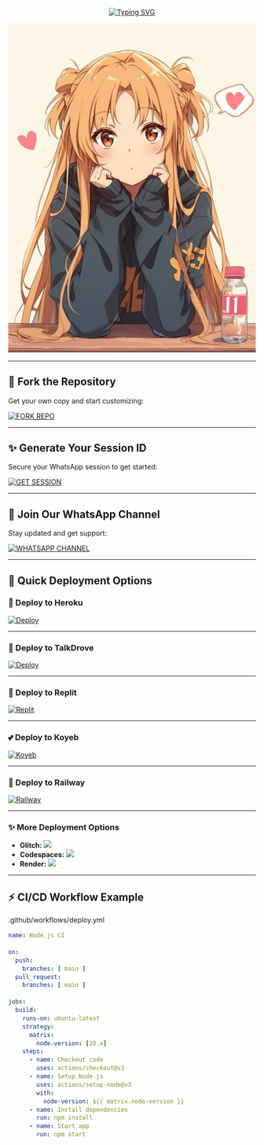  <p align="center">
  <a href="https://git.io/typing-svg">
    <img src="https://readme-typing-svg.demolab.com?font=Dancing+Script&size=70&pause=1000&color=FF69B4&center=true&vCenter=true&width=1000&height=180&lines=QUEEN+ASUNA+MD;Version+1.0.0;Created+By+INCONNU+BOY" alt="Typing SVG" />
  </a>
</p>

<p align="center">
  <img src="https://raw.githubusercontent.com/INCONNU-BOY/data/main/asuna.jpg" width="800"/>
</p>

---
## 🌸 Fork the Repository

Get your own copy and start customizing:

[![FORK REPO](https://img.shields.io/badge/FORK%20REPO-Click%20Here-FF69B4?style=for-the-badge&logo=github)](https://github.com/INCONNU-BOY/QUEEN-ASUNA-MD/fork)

---

## ✨ Generate Your Session ID

Secure your WhatsApp session to get started:

[![GET SESSION](https://img.shields.io/badge/GET%20SESSION-Generate%20Now-DB7093?style=for-the-badge&logo=whatsapp)](https://inconnu-tech-web-session-id.onrender.com/)

---

## 💌 Join Our WhatsApp Channel

Stay updated and get support:

[![WHATSAPP CHANNEL](https://img.shields.io/badge/JOIN%20CHANNEL-WhatsApp%20Support-32CD32?style=for-the-badge&logo=whatsapp)](https://whatsapp.com/channel/0029Vb6T8td5K3zQZbsKEU1R)

---

## 🚀 Quick Deployment Options

### 💖 Deploy to Heroku
[![Deploy](https://www.herokucdn.com/deploy/button.svg)](https://dashboard.heroku.com/new-app?template=https://github.com/INCONNU-BOY/QUEEN-ASUNA-MD)

---

### 🌷 Deploy to TalkDrove
<a href="https://host.talkdrove.com/dashboard/select-bot/prepare-deployment?botId=51" target="_blank"><img alt="Deploy" src="https://img.shields.io/badge/DEPLOY-NOW-8A2BE2?style=for-the-badge&logo=visualstudiocode"/></a>

---

### 🌸 Deploy to Replit
<a href="https://repl.it/github/INCONNU-BOY/QUEEN-ASUNA-MD"><img alt="Replit" src="https://img.shields.io/badge/REPLIT-orange?style=for-the-badge&logo=replit&logoColor=white"/></a>

---

### 💕 Deploy to Koyeb
<a href="https://app.koyeb.com/auth/signin" target="_blank"><img alt="Koyeb" src="https://img.shields.io/badge/KOYEB-blue?style=for-the-badge&logo=koyeb&logoColor=white"/></a>

---

### 🌹 Deploy to Railway
<a href="https://railway.app/new" target="_blank"><img alt="Railway" src="https://img.shields.io/badge/RAILWAY-black?style=for-the-badge&logo=railway"/></a>

---

### ✨ More Deployment Options

- **Glitch:** <a href="https://glitch.com/signup" target="_blank"><img src="https://img.shields.io/badge/GLITCH-pink?style=for-the-badge&logo=glitch"/></a>
- **Codespaces:** <a href="https://github.com/codespaces/new" target="_blank"><img src="https://img.shields.io/badge/CODESPACE-navy?style=for-the-badge&logo=visualstudiocode"/></a>
- **Render:** <a href="https://dashboard.render.com" target="_blank"><img src="https://img.shields.io/badge/RENDER-maroon?style=for-the-badge&logo=render"/></a>

---

## ⚡ CI/CD Workflow Example

.github/workflows/deploy.yml

```yaml
name: Node.js CI

on:
  push:
    branches: [ main ]
  pull_request:
    branches: [ main ]

jobs:
  build:
    runs-on: ubuntu-latest
    strategy:
      matrix:
        node-version: [20.x]
    steps:
      - name: Checkout code
        uses: actions/checkout@v3
      - name: Setup Node.js
        uses: actions/setup-node@v3
        with:
          node-version: ${{ matrix.node-version }}
      - name: Install dependencies
        run: npm install
      - name: Start app
        run: npm start
